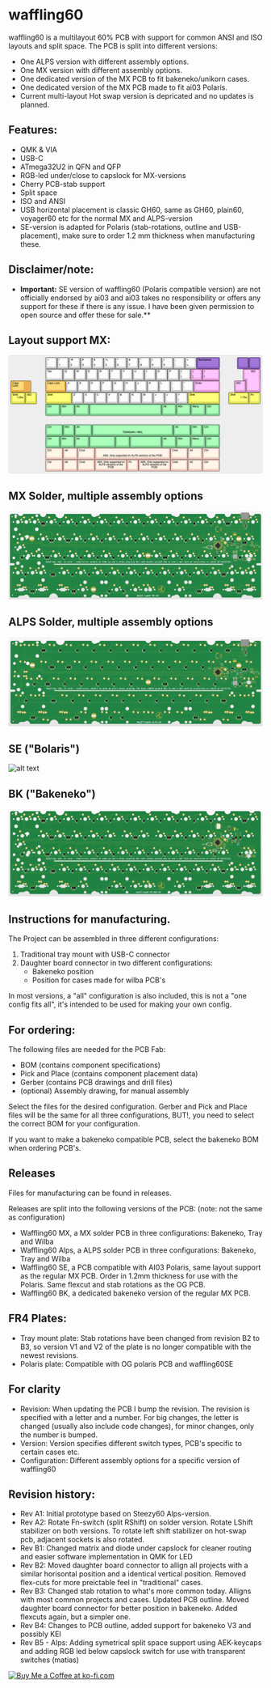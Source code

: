 # waffling60

waffling60 is a multilayout 60% PCB with support for common ANSI and ISO layouts and split space. The PCB is split into different versions:
- One ALPS version with different assembly options.
- One MX version with different assembly options.
- One dedicated version of the MX PCB to fit bakeneko/unikorn cases.
- One dedicated version of the MX PCB made to fit ai03 Polaris.
- Current multi-layout Hot swap version is depricated and no updates is planned.

## Features:
- QMK & VIA
- USB-C
- ATmega32U2 in QFN and QFP
- RGB-led under/close to capslock for MX-versions
- Cherry PCB-stab support
- Split space
- ISO and ANSI
- USB horizontal placement is classic GH60, same as GH60, plain60, voyager60 etc for the normal MX and ALPS-version
- SE-version is adapted for Polaris (stab-rotations, outline and USB-placement), make sure to order 1.2 mm thickness when manufacturing these. 

## **Disclaimer/note:**
- **Important:** SE version of waffling60 (Polaris compatible version) are not officially endorsed by ai03 and ai03 takes no responsibility or offers any support for these if there is any issue. I have been given permission to open source and offer these for sale.**

## Layout support MX: 
![alt text](./readme-images/layout_support.jpg "Layout support")

## MX Solder, multiple assembly options
![alt text](./readme-images/waffling60-MX_Rev_B4_Tray.jpg "PCB View - Rev A")

## ALPS Solder, multiple assembly options
![alt text](./readme-images/waffling60-ALPS_Rev_B5_Tray.jpg "PCB View - Rev A")

## SE ("Bolaris")
![alt text](./readme-images/waffling60-SE_Rev_B2.jpg "PCB View - Rev A")

## BK ("Bakeneko")
![alt text](./readme-images/waffling60-BK_Rev_B4.jpg "PCB View - Rev A")

## Instructions for manufacturing.

The Project can be assembled in three different configurations:
1. Traditional tray mount with USB-C connector
2. Daughter board connector in two different configurations:
	- Bakeneko position
	- Position for cases made for wilba PCB's

In most versions, a "all" configuration is also included, this is not a "one config fits all", it's intended to be used for making your own config.

## For ordering:
The following files are needed for the PCB Fab:
- BOM (contains component specifications)
- Pick and Place (contains component placement data)
- Gerber (contains PCB drawings and drill files)
- (optional) Assembly drawing, for manual assembly

Select the files for the desired configuration. Gerber and Pick and Place files will be the same for all three configurations, BUT!, you need to select the correct BOM for your configuration.

If you want to make a bakeneko compatible PCB, select the bakeneko BOM when ordering PCB's.

## Releases
Files for manufacturing can be found in releases.

Releases are split into the following versions of the PCB: (note: not the same as configuration)
- Waffling60 MX, a MX solder PCB in three configurations: Bakeneko, Tray and Wilba
- Waffling60 Alps, a ALPS solder PCB in three configurations: Bakeneko, Tray and Wilba
- Waffling60 SE, a PCB compatible with AI03 Polaris, same layout support as the regular MX PCB. Order in 1.2mm thickness for use with the Polaris. Same flexcut and stab rotations as the OG PCB.
- Waffling60 BK, a dedicated bakeneko version of the regular MX PCB.

## FR4 Plates:
- Tray mount plate: Stab rotations have been changed from revision B2 to B3, so version V1 and V2 of the plate is no longer compatible with the newest revisions.
- Polaris plate: Compatible with OG polaris PCB and waffling60SE

## For clarity
- Revision: When updating the PCB I bump the revision. The revision is specified with a letter and a number. For big changes, the letter is changed (usually also include code changes), for minor changes, only the number is bumped.
- Version: Version specifies different switch types, PCB's specific to certain cases etc.
- Configuration: Different assembly options for a specific version of waffling60 

## Revision history:
- Rev A1: Initial prototype based on Steezy60 Alps-version.
- Rev A2: Rotate Fn-switch (split RShift) on solder version. Rotate LShift stabilizer on both versions. To rotate left shift stabilizer on hot-swap pcb, adjacent sockets is also rotated.
- Rev B1: Changed matrix and diode under capslock for cleaner routing and easier software implementation in QMK for LED
- Rev B2: Moved daughter board connector to allign all projects with a similar horisontal position and a identical vertical position. Removed flex-cuts for more preictable feel in "traditional" cases.
- Rev B3: Changed stab rotation to what's more common today. Alligns with most common projects and cases. Updated PCB outline. Moved daughter board connector for better position in bakeneko. Added flexcuts again, but a simpler one.
- Rev B4: Changes to PCB outline, added support for bakeneko V3 and possibly KEI
- Rev B5 - Alps: Adding symetrical split space support using AEK-keycaps and adding RGB led below capslock switch for use with transparent switches (matias)

<a href='https://ko-fi.com/4pplet' target='_blank'><img height='35' style='border:0px;height:46px;' src='https://az743702.vo.msecnd.net/cdn/kofi3.png?v=0' border='0' alt='Buy Me a Coffee at ko-fi.com' />
